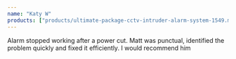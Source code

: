 ```yaml
---
name: "Katy W"
products: ["products/ultimate-package-cctv-intruder-alarm-system-1549.md"]
---
```


Alarm stopped working after a power cut. Matt was punctual, identified the problem quickly and fixed it efficiently. I would recommend him
